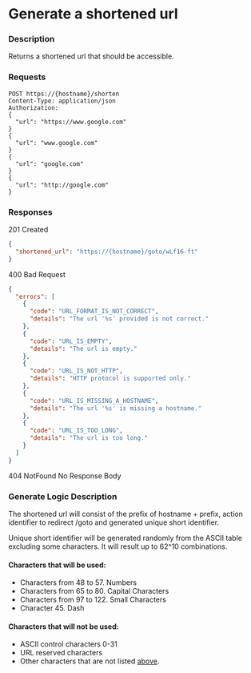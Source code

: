 # Generate a shortened url

### Description

Returns a shortened url that should be accessible.

### Requests

```http
POST https://{hostname}/shorten
Content-Type: application/json
Authorization: 
{
  "url": "https://www.google.com"
}
{
  "url": "www.google.com"
}
{
  "url": "google.com"
}
{
  "url": "http://google.com"
}
```

### Responses

201 Created
```json
{
  "shortened_url": "https://{hostname}/goto/wLf16-ft"
}

```

400 Bad Request
```json
{
  "errors": [
    {
      "code": "URL_FORMAT_IS_NOT_CORRECT",
      "details": "The url '%s' provided is not correct."
    },
    {
      "code": "URL_IS_EMPTY",
      "details": "The url is empty."
    },
    {
      "code": "URL_IS_NOT_HTTP",
      "details": "HTTP protocol is supported only."
    },
    {
      "code": "URL_IS_MISSING_A_HOSTNAME",
      "details": "The url '%s' is missing a hostname."
    },
    {
      "code": "URL_IS_TOO_LONG",
      "details": "The url is too long."
    }
  ]
}
```

404 NotFound
No Response Body

### Generate Logic Description

The shortened url will consist of the prefix of hostname + prefix,
action identifier to redirect /goto and generated unique short identifier.

Unique short identifier will be generated randomly from the ASCII table excluding some characters. It will result up to 62^10 combinations.

#### Characters that will be used:

- Characters from 48 to 57. Numbers
- Characters from 65 to 80. Capital Characters
- Characters from 97 to 122. Small Characters
- Character 45. Dash

#### Characters that will not be used:

- ASCII control characters 0-31
- URL reserved characters
- Other characters that are not listed [above](#characters-that-will-be-used).
